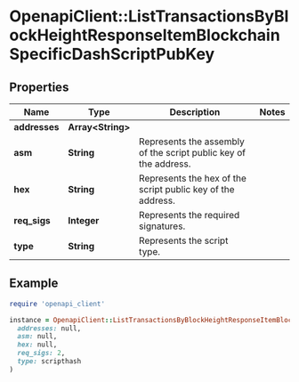 # OpenapiClient::ListTransactionsByBlockHeightResponseItemBlockchainSpecificDashScriptPubKey

## Properties

| Name | Type | Description | Notes |
| ---- | ---- | ----------- | ----- |
| **addresses** | **Array&lt;String&gt;** |  |  |
| **asm** | **String** | Represents the assembly of the script public key of the address. |  |
| **hex** | **String** | Represents the hex of the script public key of the address. |  |
| **req_sigs** | **Integer** | Represents the required signatures. |  |
| **type** | **String** | Represents the script type. |  |

## Example

```ruby
require 'openapi_client'

instance = OpenapiClient::ListTransactionsByBlockHeightResponseItemBlockchainSpecificDashScriptPubKey.new(
  addresses: null,
  asm: null,
  hex: null,
  req_sigs: 2,
  type: scripthash
)
```

